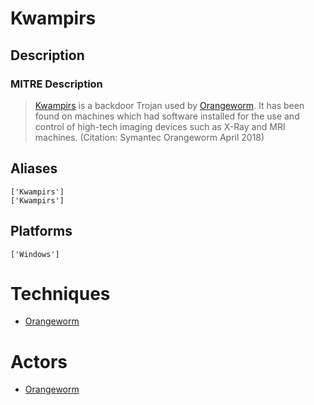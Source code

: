 
# Kwampirs

## Description

### MITRE Description

> [Kwampirs](https://attack.mitre.org/software/S0236) is a backdoor Trojan used by [Orangeworm](https://attack.mitre.org/groups/G0071). It has been found on machines which had software installed for the use and control of high-tech imaging devices such as X-Ray and MRI machines. (Citation: Symantec Orangeworm April 2018)

## Aliases

```
['Kwampirs']
['Kwampirs']
```

## Platforms

```
['Windows']
```

# Techniques


* [Orangeworm](../techniques/Orangeworm.md)


# Actors


* [Orangeworm](../actors/Orangeworm.md)


